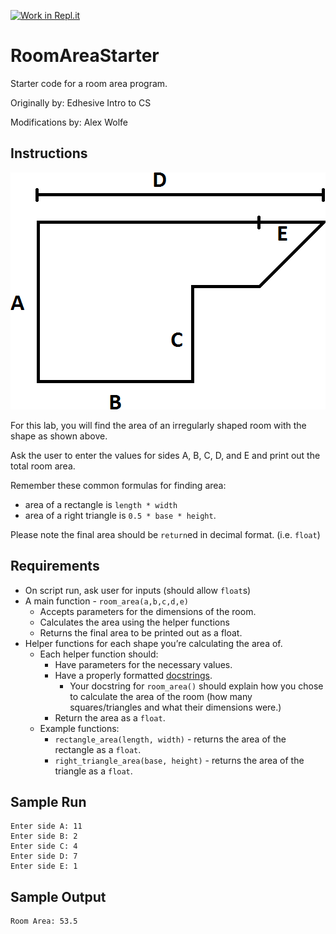 [![Work in Repl.it](https://classroom.github.com/assets/work-in-replit-14baed9a392b3a25080506f3b7b6d57f295ec2978f6f33ec97e36a161684cbe9.svg)](https://classroom.github.com/online_ide?assignment_repo_id=3774718&assignment_repo_type=AssignmentRepo)
# RoomAreaStarter

Starter code for a room area program.

Originally by: Edhesive Intro to CS

Modifications by: Alex Wolfe

## Instructions

![Room Diagram](room.png "Room Diagram")

For this lab, you will find the area of an irregularly shaped room with the shape as shown above.

Ask the user to enter the values for sides A, B, C, D, and E and print out the total room area.

Remember these common formulas for finding area:
*   area of a rectangle is `length * width`
*   area of a right triangle is `0.5 * base * height`.

Please note the final area should be `return`ed in decimal format. (i.e. `float`)


## Requirements
*   On script run, ask user for inputs (should allow `float`s)
*   A main function - `room_area(a,b,c,d,e)`
    *   Accepts parameters for the dimensions of the room.
    *   Calculates the area using the helper functions
    *   Returns the final area to be printed out as a float.
*   Helper functions for each shape you’re calculating the area of.
    *   Each helper function should:
        *   Have parameters for the necessary values.
        *   Have a properly formatted [docstrings](https://www.python.org/dev/peps/pep-0257/).
            *   Your docstring for `room_area()` should explain how you chose to calculate the area of the room (how many squares/triangles and what their dimensions were.)
        *   Return the area as a `float`.
    *   Example functions:
        *   `rectangle_area(length, width)` -  returns the area of the rectangle as a `float`.
        *   `right_triangle_area(base, height)` - returns the area of the triangle as a `float`.


## Sample Run

```
Enter side A: 11
Enter side B: 2
Enter side C: 4
Enter side D: 7
Enter side E: 1
```

## Sample Output

```
Room Area: 53.5
```
